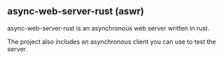 ## async-web-server-rust (aswr)

async-web-server-rust is an asynchronous web server written in rust. 

The project also includes an asynchronous client you can use to test the server.